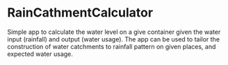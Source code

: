 # RainCathmentCalculator
Simple app to calculate the water level on a give container given the water input (rainfall) and output (water usage). The app can be used to tailor the construction of water catchments to rainfall pattern on given places, and expected water usage.
